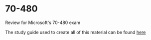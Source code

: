 # 70-480
Review for Microsoft's 70-480 exam

The study guide used to create all of this material can be found [here](http://www.bloggedbychris.com/2012/09/19/microsoft-exam-70-480-study-guide/)
